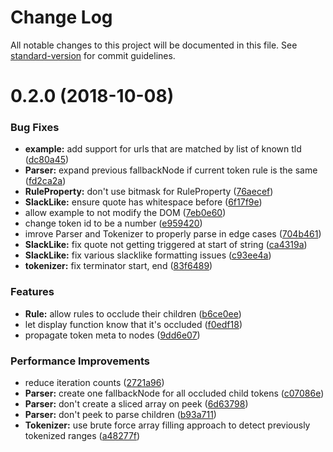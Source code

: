 # Change Log

All notable changes to this project will be documented in this file. See [standard-version](https://github.com/conventional-changelog/standard-version) for commit guidelines.

<a name="0.2.0"></a>
# 0.2.0 (2018-10-08)


### Bug Fixes

* **example:** add support for urls that are matched by list of known tld ([dc80a45](https://github.com/makepanic/markup-parser/commit/dc80a45))
* **Parser:** expand previous fallbackNode if current token rule is the same ([fd2ca2a](https://github.com/makepanic/markup-parser/commit/fd2ca2a))
* **RuleProperty:** don't use bitmask for RuleProperty ([76aecef](https://github.com/makepanic/markup-parser/commit/76aecef))
* **SlackLike:** ensure quote has whitespace before ([6f17f9e](https://github.com/makepanic/markup-parser/commit/6f17f9e))
* allow example to not modify the DOM ([7eb0e60](https://github.com/makepanic/markup-parser/commit/7eb0e60))
* change token id to be a number ([e959420](https://github.com/makepanic/markup-parser/commit/e959420))
* imrove Parser and Tokenizer to properly parse in edge cases ([704b461](https://github.com/makepanic/markup-parser/commit/704b461))
* **SlackLike:** fix quote not getting triggered at start of string ([ca4319a](https://github.com/makepanic/markup-parser/commit/ca4319a))
* **SlackLike:** fix various slacklike formatting issues ([c93ee4a](https://github.com/makepanic/markup-parser/commit/c93ee4a))
* **tokenizer:** fix terminator start, end ([83f6489](https://github.com/makepanic/markup-parser/commit/83f6489))


### Features

* **Rule:** allow rules to occlude their children ([b6ce0ee](https://github.com/makepanic/markup-parser/commit/b6ce0ee))
* let display function know that it's occluded ([f0edf18](https://github.com/makepanic/markup-parser/commit/f0edf18))
* propagate token meta to nodes ([9dd6e07](https://github.com/makepanic/markup-parser/commit/9dd6e07))


### Performance Improvements

* reduce iteration counts ([2721a96](https://github.com/makepanic/markup-parser/commit/2721a96))
* **Parser:** create one fallbackNode for all occluded child tokens ([c07086e](https://github.com/makepanic/markup-parser/commit/c07086e))
* **Parser:** don't create a sliced array on peek ([6d63798](https://github.com/makepanic/markup-parser/commit/6d63798))
* **Parser:** don't peek to parse children ([b93a711](https://github.com/makepanic/markup-parser/commit/b93a711))
* **Tokenizer:** use brute force array filling approach to detect previously tokenized ranges ([a48277f](https://github.com/makepanic/markup-parser/commit/a48277f))
